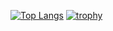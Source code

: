 [![Top Langs](https://github-readme-stats.vercel.app/api/top-langs/?username=couraxe)](https://github.com/anuraghazra/github-readme-stats)
[![trophy](https://github-profile-trophy.vercel.app/?username=Couraxe)](https://github.com/ryo-ma/github-profile-trophy)
